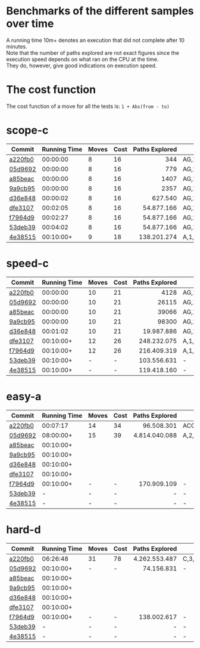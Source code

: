 ﻿# Benchmarks of the different samples over time
A running time 10m+ denotes an execution that did not complete after 10 minutes.  
Note that the number of paths explored are not exact figures since the execution speed depends on what ran on the CPU at the time.  
They do, however, give good indications on execution speed.  

# The cost function
The cost function of a move for all the tests is: `1 + Abs(from - to)`

# scope-c
| Commit | Running&nbsp;Time | Moves | Cost | Paths&nbsp;Explored | Solution |
|--------|-------------------|-------|------|--------------------:|----------|
|[a220fb0](https://github.com/Guillaume-Docquier/trains/commit/a220fb096bfd808ac96dbf479baa462d01d06d54)|00:00:00|8|16|344|AG,1,2;C,1,0;AGD,2,1;CA,2,1;DC,3,2;D,2,3;CC,2,1;CCC,1,0|
|[05d9692](https://github.com/Guillaume-Docquier/trains/commit/05d96929057da4e9431f275ded44df76b4a069ad)|00:00:00|8|16|779|AG,1,2;C,1,0;AGD,2,1;CA,2,1;DC,3,2;D,2,3;CC,2,1;CCC,1,0|
|[a85beac](https://github.com/Guillaume-Docquier/trains/commit/a85beacb22799438f6aa498255c8482bbe330e46)|00:00:00|8|16|1407|AG,1,2;C,1,0;AGD,2,1;CA,2,1;DC,3,2;D,2,3;CC,2,1;CCC,1,0|
|[9a9cb95](https://github.com/Guillaume-Docquier/trains/commit/9a9cb95d49e3c02ff6ec0aa410686f16d2d2f370)|00:00:00|8|16|2357|AG,1,2;C,1,0;AGD,2,1;CA,2,1;DC,3,2;D,2,3;CC,2,1;CCC,1,0|
|[d36e848](https://github.com/Guillaume-Docquier/trains/commit/d36e84858c07b6bfa1f6ba574604eedd40b3052c)|00:00:02|8|16|627.540|AG,1,2;C,1,0;AGD,2,1;CA,2,1;DC,3,2;D,2,3;CC,2,1;CCC,1,0|
|[dfe3107](https://github.com/Guillaume-Docquier/trains/commit/dfe31079048f41b877707492fcf33d504c494529)|00:02:05|8|16|54.877.166|AG,1,2;C,1,0;AGD,2,1;CA,2,1;DC,3,2;D,2,3;CC,2,1;CCC,1,0|
|[f7964d9](https://github.com/Guillaume-Docquier/trains/commit/f7964d9a1f19dc05d1c3c6cfd8a96703614ba310)|00:02:27|8|16|54.877.166|AG,1,2;C,1,0;AGD,2,1;CA,2,1;DC,3,2;D,2,3;CC,2,1;CCC,1,0|
|[53deb39](https://github.com/Guillaume-Docquier/trains/commit/53deb39f9433c2bf6a989d448342b66c939b90d1)|00:04:02|8|16|54.877.166|AG,1,2;C,1,0;AGD,2,1;CA,2,1;DC,3,2;D,2,3;CC,2,1;CCC,1,0|
|[4e38515](https://github.com/Guillaume-Docquier/trains/commit/4e38515c1960cdc8c52431ede1f4d8cbfe9f161d)|00:10:00+|9|18|138.201.274|A,1,2;G,1,2;C,1,0;GAD,2,1;CA,2,1;DC,3,2;D,2,3;CC,2,1;CCC,1,0|

# speed-c
| Commit | Running&nbsp;Time | Moves | Cost | Paths&nbsp;Explored | Solution |
|--------|-------------------|-------|------|--------------------:|----------|
|[a220fb0](https://github.com/Guillaume-Docquier/trains/commit/a220fb096bfd808ac96dbf479baa462d01d06d54)|00:00:00|10|21|4128|AG,1,2;C,1,0;AGD,2,1;CA,2,1;C,1,0;BC,3,2;B,2,1;DC,3,2;D,2,1;CCC,2,0|
|[05d9692](https://github.com/Guillaume-Docquier/trains/commit/05d96929057da4e9431f275ded44df76b4a069ad)|00:00:00|10|21|26115|AG,1,2;C,1,0;AGD,2,1;CA,2,1;C,1,0;BC,3,2;B,2,1;DC,3,2;D,2,1;CCC,2,0|
|[a85beac](https://github.com/Guillaume-Docquier/trains/commit/a85beacb22799438f6aa498255c8482bbe330e46)|00:00:00|10|21|39066|AG,1,2;C,1,0;AGD,2,1;CA,2,1;C,1,0;BC,3,2;B,2,1;DC,3,2;D,2,1;CCC,2,0|
|[9a9cb95](https://github.com/Guillaume-Docquier/trains/commit/9a9cb95d49e3c02ff6ec0aa410686f16d2d2f370)|00:00:00|10|21|98300|AG,1,2;C,1,0;AGD,2,1;CA,2,1;C,1,0;BC,3,2;B,2,1;DC,3,2;D,2,1;CCC,2,0|
|[d36e848](https://github.com/Guillaume-Docquier/trains/commit/d36e84858c07b6bfa1f6ba574604eedd40b3052c)|00:01:02|10|21|19.987.886|AG,1,2;C,1,0;AGD,2,1;CA,2,1;C,1,0;BC,3,2;B,2,1;DC,3,2;D,2,1;CCC,2,0|
|[dfe3107](https://github.com/Guillaume-Docquier/trains/commit/dfe31079048f41b877707492fcf33d504c494529)|00:10:00+|12|26|248.232.075|A,1,2;G,1,2;C,1,0;A,1,3;GAD,2,1;CA,2,1;C,1,0;ABC,3,2;AB,2,1;DC,3,2;D,2,1;CCC,2,0|
|[f7964d9](https://github.com/Guillaume-Docquier/trains/commit/f7964d9a1f19dc05d1c3c6cfd8a96703614ba310)|00:10:00+|12|26|216.409.319|A,1,2;G,1,2;C,1,0;A,1,3;GAD,2,1;CA,2,1;C,1,0;ABC,3,2;AB,2,1;DC,3,2;D,2,1;CCC,2,0|
|[53deb39](https://github.com/Guillaume-Docquier/trains/commit/53deb39f9433c2bf6a989d448342b66c939b90d1)|00:10:00+|-|-|103.556.631|-|
|[4e38515](https://github.com/Guillaume-Docquier/trains/commit/4e38515c1960cdc8c52431ede1f4d8cbfe9f161d)|00:10:00+|-|-|119.418.160|-|

# easy-a
| Commit | Running&nbsp;Time | Moves | Cost | Paths&nbsp;Explored | Solution |
|--------|-------------------|-------|------|--------------------:|----------|
|[a220fb0](https://github.com/Guillaume-Docquier/trains/commit/a220fb096bfd808ac96dbf479baa462d01d06d54)|00:07:17|14|34|96.508.301|ACC,2,1;AA,5,2;AAA,2,0;CDG,3,2;ADG,3,2;A,3,2;AA,2,1;AAA,1,0;DGD,4,3;DG,5,4;DGG,4,3;A,6,5;AA,5,4;AAA,4,0|
|[05d9692](https://github.com/Guillaume-Docquier/trains/commit/05d96929057da4e9431f275ded44df76b4a069ad)|08:00:00+|15|39|4.814.040.088|A,2,0;C,2,1;C,2,1;A,2,0;CDG,3,2;ADG,3,1;A,1,0;AA,5,3;AAA,3,0;DGD,4,3;DG,5,4;DGG,4,3;A,6,5;AA,5,4;AAA,4,0|
|[a85beac](https://github.com/Guillaume-Docquier/trains/commit/a85beacb22799438f6aa498255c8482bbe330e46)|00:10:00+|||||
|[9a9cb95](https://github.com/Guillaume-Docquier/trains/commit/9a9cb95d49e3c02ff6ec0aa410686f16d2d2f370)|00:10:00+|||||
|[d36e848](https://github.com/Guillaume-Docquier/trains/commit/d36e84858c07b6bfa1f6ba574604eedd40b3052c)|00:10:00+|||||
|[dfe3107](https://github.com/Guillaume-Docquier/trains/commit/dfe31079048f41b877707492fcf33d504c494529)|00:10:00+|||||
|[f7964d9](https://github.com/Guillaume-Docquier/trains/commit/f7964d9a1f19dc05d1c3c6cfd8a96703614ba310)|00:10:00+|-|-|170.909.109|-|
|[53deb39](https://github.com/Guillaume-Docquier/trains/commit/53deb39f9433c2bf6a989d448342b66c939b90d1)|-|-|-|-|-|
|[4e38515](https://github.com/Guillaume-Docquier/trains/commit/4e38515c1960cdc8c52431ede1f4d8cbfe9f161d)|-|-|-|-|-|

# hard-d
| Commit | Running&nbsp;Time | Moves | Cost | Paths&nbsp;Explored | Solution |
|--------|-------------------|-------|------|--------------------:|----------|
|[a220fb0](https://github.com/Guillaume-Docquier/trains/commit/a220fb096bfd808ac96dbf479baa462d01d06d54)|06:26:48|31|78|4.262.553.487|C,3,5;D,4,3;A,2,4;DD,3,1;DDD,1,0;GC,1,3;D,1,0;CCA,2,1;CCG,2,1;D,2,0;G,3,2;CGA,3,2;DGA,3,2;D,2,0;AGD,4,3;AG,3,2;GAD,4,3;GA,3,4;DDD,3,0;CAA,5,3;DGA,5,3;DCG,5,4;D,5,4;DD,4,3;DDD,3,0;ACG,6,5;DCG,6,5;D,6,5;EGD,6,5;EG,5,4;DDD,5,0|
|[05d9692](https://github.com/Guillaume-Docquier/trains/commit/05d96929057da4e9431f275ded44df76b4a069ad)|00:10:00+|-|-|74.156.831|-|
|[a85beac](https://github.com/Guillaume-Docquier/trains/commit/a85beacb22799438f6aa498255c8482bbe330e46)|00:10:00+|||||
|[9a9cb95](https://github.com/Guillaume-Docquier/trains/commit/9a9cb95d49e3c02ff6ec0aa410686f16d2d2f370)|00:10:00+|||||
|[d36e848](https://github.com/Guillaume-Docquier/trains/commit/d36e84858c07b6bfa1f6ba574604eedd40b3052c)|00:10:00+|||||
|[dfe3107](https://github.com/Guillaume-Docquier/trains/commit/dfe31079048f41b877707492fcf33d504c494529)|00:10:00+|||||
|[f7964d9](https://github.com/Guillaume-Docquier/trains/commit/f7964d9a1f19dc05d1c3c6cfd8a96703614ba310)|00:10:00+|-|-|138.002.617|-|
|[53deb39](https://github.com/Guillaume-Docquier/trains/commit/53deb39f9433c2bf6a989d448342b66c939b90d1)|-|-|-|-|-|
|[4e38515](https://github.com/Guillaume-Docquier/trains/commit/4e38515c1960cdc8c52431ede1f4d8cbfe9f161d)|-|-|-|-|-|
